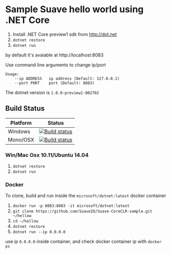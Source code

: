 # Sample Suave hello world using .NET Core

1. Install .NET Core preview1 sdk from http://dot.net
2. `dotnet restore`
3. `dotnet run`

by default it's avaiable at http://localhost:8083 

Use command line arguments to change ip/port

```
Usage:
    --ip ADDRESS   ip address (Default: 127.0.0.1)
    --port PORT    port (Default: 8083)
```

The dotnet version is `1.0.0-preview1-002702`

## Build Status

| Platform | Status         |
| -------- | -------------- |
| Windows  | [![Build status](https://ci.appveyor.com/api/projects/status/qpwsi14ndxuv0gpl?svg=true)](https://ci.appveyor.com/project/AdemarGonzalez/suave-coreclr-sample) |
| Mono/OSX     | [![Build status](https://travis-ci.org/SuaveIO/Suave-CoreCLR-sample.svg?branch=master)](https://travis-ci.org/SuaveIO/Suave-CoreCLR-sample) |


### Win/Mac Osx 10.11/Ubuntu 14.04

1. `dotnet restore`
2. `dotnet run`

### Docker

To clone, build and run inside the `microsoft/dotnet:latest` docker container

1. `docker run -p 8083:8083 -it microsoft/dotnet:latest`
2. `git clone https://github.com/SuaveIO/Suave-CoreCLR-sample.git ~/hellow`
3. `cd ~/hellow`
4. `dotnet restore`
5. `dotnet run --ip 0.0.0.0`

use ip `0.0.0.0` inside container, and check docker container ip with `docker ps`
